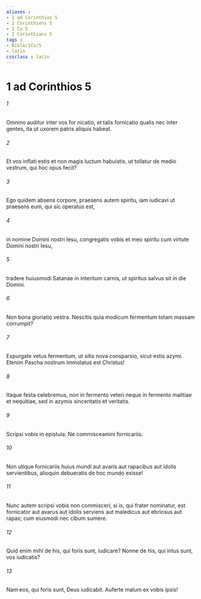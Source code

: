 ```yaml
---
aliases : 
- 1 ad Corinthios 5
- 1 Corinthiens 5
- 1 Co 5
- 1 Corinthians 5
tags : 
- Bible/1Co/5
- latin
cssclass : latin
---
```


# 1 ad Corinthios 5

###### 1
Omnino auditur inter vos for nicatio, et talis fornicatio qualis nec inter gentes, ita ut uxorem patris aliquis habeat. 
###### 2
Et vos inflati estis et non magis luctum habuistis, ut tollatur de medio vestrum, qui hoc opus fecit? 
###### 3
Ego quidem absens corpore, praesens autem spiritu, iam iudicavi ut praesens eum, qui sic operatus est, 
###### 4
in nomine Domini nostri Iesu, congregatis vobis et meo spiritu cum virtute Domini nostri Iesu, 
###### 5
tradere huiusmodi Satanae in interitum carnis, ut spiritus salvus sit in die Domini.
###### 6
Non bona gloriatio vestra. Nescitis quia modicum fermentum totam massam corrumpit? 
###### 7
Expurgate vetus fermentum, ut sitis nova consparsio, sicut estis azymi. Etenim Pascha nostrum immolatus est Christus! 
###### 8
Itaque festa celebremus, non in fermento veteri neque in fermento malitiae et nequitiae, sed in azymis sinceritatis et veritatis.
###### 9
Scripsi vobis in epistula: Ne commisceamini fornicariis. 
###### 10
Non utique fornicariis huius mundi aut avaris aut rapacibus aut idolis servientibus, alioquin debueratis de hoc mundo exisse! 
###### 11
Nunc autem scripsi vobis non commisceri, si is, qui frater nominatur, est fornicator aut avarus aut idolis serviens aut maledicus aut ebriosus aut rapax; cum eiusmodi nec cibum sumere. 
###### 12
Quid enim mihi de his, qui foris sunt, iudicare? Nonne de his, qui intus sunt, vos iudicatis? 
###### 13
Nam eos, qui foris sunt, Deus iudicabit. Auferte malum ex vobis ipsis!
